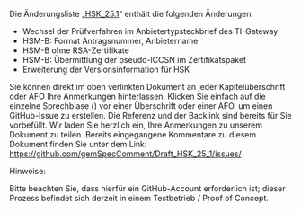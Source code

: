 Die Änderungsliste „[HSK_25.1](https://gemspec.gematik.de/prereleases/Draft_HSK_25_1/)“ enthält die folgenden Änderungen:

- Wechsel der Prüfverfahren im Anbietertypsteckbrief des TI-Gateway
- HSM-B: Format Antragsnummer, Anbietername
- HSM-B ohne RSA-Zertifikate
- HSM-B: Übermittlung der pseudo-ICCSN im Zertifikatspaket
- Erweiterung der Versionsinformation für HSK

Sie können direkt im oben verlinkten Dokument an jeder Kapitelüberschrift oder AFO Ihre Anmerkungen hinterlassen. Klicken Sie einfach auf die einzelne Sprechblase () vor einer Überschrift oder einer AFO, um einen GitHub-Issue zu erstellen. Die Referenz und der Backlink sind bereits für Sie vorbefüllt. Wir laden Sie herzlich ein, Ihre Anmerkungen zu unserem Dokument zu teilen. Bereits eingegangene Kommentare zu diesem Dokument finden Sie unter dem Link: https://github.com/gemSpecComment/Draft_HSK_25_1/issues/

Hinweise:

Bitte beachten Sie, dass hierfür ein GitHub-Account erforderlich ist;
dieser Prozess befindet sich derzeit in einem Testbetrieb / Proof of Concept.
